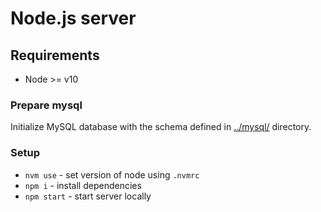 # Node.js server

## Requirements
- Node >= v10

### Prepare mysql

Initialize MySQL database with the schema defined in [../mysql/](../mysql/) directory.

### Setup
- `nvm use` - set version of node using `.nvmrc`
- `npm i` - install dependencies
- `npm start` - start server locally
